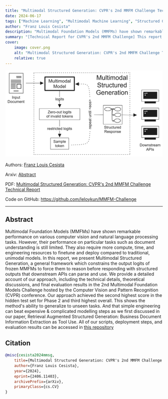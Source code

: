 ```yaml
---
title: "Multimodal Structured Generation: CVPR's 2nd MMFM Challenge Technical Report"
date: 2024-06-17
tags: ["Machine Learning", "Multimodal Machine Learning", "Structured Generation", "Computer Vision", "Document Information Extraction"]
author: "Franz Louis Cesista"
description: "Multimodal Foundation Models (MMFMs) have shown remarkable performance on various computer vision and natural language processing tasks. However, their performance on particular tasks such as document understanding is still limited. They also require more compute, time, and engineering resources to finetune and deploy compared to traditional, unimodal models. In this report, we present Multimodal Structured Generation, a general framework which constrains the output logits of frozen MMFMs to force them to reason before responding with structured outputs that downstream APIs can parse and use. We provide a detailed account of our approach, including the technical details, theoretical discussions, and final evaluation results in the 2nd Multimodal Foundation Models Challenge hosted by the Computer Vision and Pattern Recognition (CVPR) conference. Our approach achieved the second highest score in the hidden test set for Phase 2 and third highest overall. This shows the method's ability to generalize to unseen tasks. And that simple engineering can beat expensive & complicated modelling steps as we first discussed in our paper, Retrieval Augmented Structured Generation: Business Document Information Extraction as Tool Use."
summary: "[Technical Report for CVPR's 2nd MMFM Challenge] This report presents Multimodal Structured Generation, a general framework which constrains the output logits of frozen Multimodal Foundation Models to force them to reason before responding with structured outputs that downstream APIs can parse and use. This approach achieved the second highest score in the hidden test set for Phase 2 and third highest overall in the 2nd Multimodal Foundation Models Challenge hosted by the Computer Vision and Pattern Recognition (CVPR) conference."
cover:
    image: cover.png
    alt: "Multimodal Structured Generation: CVPR's 2nd MMFM Challenge Technical Report"
    relative: true
---
```


![cover](cover.png)

Authors: [Franz Louis Cesista](mailto:franzlouiscesista@gmail.com)

Arxiv: [Abstract](https://arxiv.org/abs/2406.11403)

PDF: [Multimodal Structured Generation: CVPR's 2nd MMFM Challenge Technical Report](/mmsg.pdf)

Code on GitHub: https://github.com/leloykun/MMFM-Challenge

---

## Abstract

Multimodal Foundation Models (MMFMs) have shown remarkable performance on various computer vision and natural language processing tasks. However, their performance on particular tasks such as document understanding is still limited. They also require more compute, time, and engineering resources to finetune and deploy compared to traditional, unimodal models. In this report, we present Multimodal Structured Generation, a general framework which constrains the output logits of frozen MMFMs to force them to reason before responding with structured outputs that downstream APIs can parse and use. We provide a detailed account of our approach, including the technical details, theoretical discussions, and final evaluation results in the 2nd Multimodal Foundation Models Challenge hosted by the Computer Vision and Pattern Recognition (CVPR) conference. Our approach achieved the second highest score in the hidden test set for Phase 2 and third highest overall. This shows the method's ability to generalize to unseen tasks. And that simple engineering can beat expensive & complicated modelling steps as we first discussed in our paper, Retrieval Augmented Structured Generation: Business Document Information Extraction as Tool Use. All of our scripts, deployment steps, and evaluation results can be accessed in [this repository](https://github.com/leloykun/MMFM-Challenge)

## Citation

```bibtex
@misc{cesista2024mmsg,
    title={Multimodal Structured Generation: CVPR's 2nd MMFM Challenge Technical Report},
    author={Franz Louis Cesista},
    year={2024},
    eprint={2406.11403},
    archivePrefix={arXiv},
    primaryClass={cs.CV}
}
```
